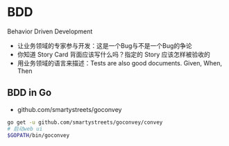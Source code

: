 # BDD

Behavior Driven Development

* 让业务领域的专家参与开发：这是一个Bug与不是一个Bug的争论
* 你知道 Story Card 背面应该写什么吗？指定的 Story 应该怎样被验收的
* 用业务领域的语言来描述：Tests are also good documents. Given, When, Then

## BDD in Go

* github.com/smartystreets/goconvey

``` bash
go get -u github.com/smartystreets/goconvey/convey
# 启动web ui
$GOPATH/bin/goconvey
```
